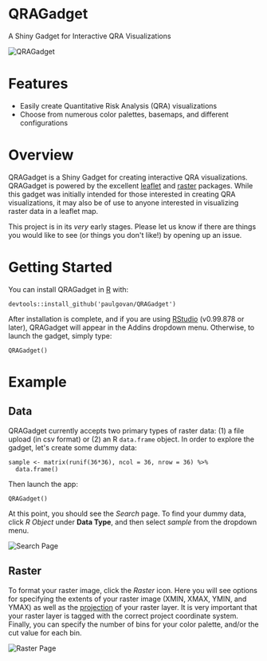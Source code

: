 # QRAGadget
A Shiny Gadget for Interactive QRA Visualizations

![QRAGadget](https://github.com/paulgovan/QRAGadget/blob/master/images/map2.PNG?raw=true)

# Features
* Easily create Quantitative Risk Analysis (QRA) visualizations
* Choose from numerous color palettes, basemaps, and different configurations

# Overview
QRAGadget is a Shiny Gadget for creating interactive QRA visualizations. QRAGadget is powered by the excellent [leaflet](http://leafletjs.com/) and [raster](https://cran.r-project.org/web/packages/raster/vignettes/Raster.pdf) packages. While this gadget was initially intended for those interested in creating QRA visualizations, it may also be of use to anyone interested in visualizing raster data in a leaflet map. 

This project is in its *very* early stages. Please let us know if there are things you would like to see (or things you don't like!) by opening up an issue.

# Getting Started
You can install QRAGadget in [R](https://www.r-project.org) with:

```
devtools::install_github('paulgovan/QRAGadget')
```

After installation is complete, and if you are using [RStudio](https://www.rstudio.com/products/rstudio/) (v0.99.878 or later), QRAGadget will appear in the Addins dropdown menu. Otherwise, to launch the gadget, simply type:

```
QRAGadget()
```

# Example

## Data

QRAGadget currently accepts two primary types of raster data: (1) a file upload (in csv format) or (2) an R `data.frame` object. In order to explore the gadget, let's create some dummy data:

```
sample <- matrix(runif(36*36), ncol = 36, nrow = 36) %>%
  data.frame()
```

Then launch the app:

```
QRAGadget()
```

At this point, you should see the *Search* page. To find your dummy data, click *R Object* under **Data Type**, and then select *sample* from the dropdown menu.

![Search Page](https://github.com/paulgovan/QRAGadget/blob/master/images/Search.PNG?raw=true)

## Raster

To format your raster image, click the *Raster* icon. Here you will see options for specifying the extents of your raster image (XMIN, XMAX, YMIN, and YMAX) as well as the [projection](https://rstudio.github.io/leaflet/raster.html) of your raster layer. It is very important that your raster layer is tagged with the correct project coordinate system. Finally, you can specify the number of bins for your color palette, and/or the cut value for each bin.

![Raster Page](https://github.com/paulgovan/QRAGadget/blob/master/images/raster.PNG?raw=true)
